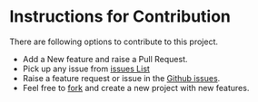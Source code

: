 # Instructions for Contribution
There are following options to contribute to this project.
- Add a New feature and raise a Pull Request.
- Pick up any issue from [issues List](https://github.com/akshaykhale1992/stackoverflow-card-generator/issues)
- Raise a feature request or issue in the [Github issues](https://github.com/akshaykhale1992/stackoverflow-card-generator/issues).
- Feel free to [fork](https://github.com/akshaykhale1992/stackoverflow-card-generator/fork) and create a new project with new features.